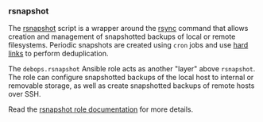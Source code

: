 ### rsnapshot

The [rsnapshot](https://rsnapshot.org/) script is a wrapper around the
[rsync](https://rsync.samba.org/) command that allows creation and
management of snapshotted backups of local or remote filesystems.
Periodic snapshots are created using `cron` jobs and use [hard
links](https://en.wikipedia.org/wiki/Hard_link) to perform
deduplication.

The `debops.rsnapshot` Ansible role acts as another "layer" above
`rsnapshot`. The role can configure snapshotted backups of the local
host to internal or removable storage, as well as create snapshotted
backups of remote hosts over SSH.

Read the [rsnapshot role documentation](https://docs.debops.org/en/HEAD/ansible/roles/rsnapshot/) for more details.
